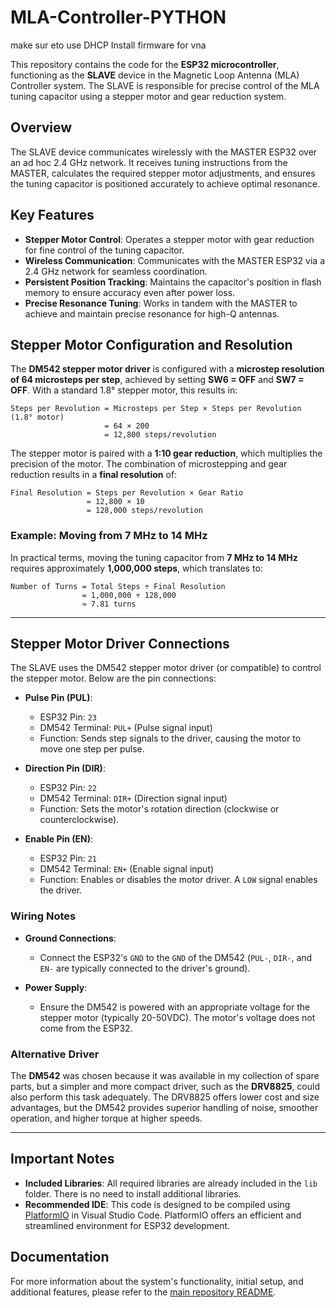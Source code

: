 
# MLA-Controller-PYTHON



make sur eto use DHCP
Install firmware for vna










This repository contains the code for the **ESP32 microcontroller**, functioning as the **SLAVE** device in the Magnetic Loop Antenna (MLA) Controller system. The SLAVE is responsible for precise control of the MLA tuning capacitor using a stepper motor and gear reduction system.

## Overview

The SLAVE device communicates wirelessly with the MASTER ESP32 over an ad hoc 2.4 GHz network. It receives tuning instructions from the MASTER, calculates the required stepper motor adjustments, and ensures the tuning capacitor is positioned accurately to achieve optimal resonance.

## Key Features

- **Stepper Motor Control**: Operates a stepper motor with gear reduction for fine control of the tuning capacitor.
- **Wireless Communication**: Communicates with the MASTER ESP32 via a 2.4 GHz network for seamless coordination.
- **Persistent Position Tracking**: Maintains the capacitor's position in flash memory to ensure accuracy even after power loss.
- **Precise Resonance Tuning**: Works in tandem with the MASTER to achieve and maintain precise resonance for high-Q antennas.

## Stepper Motor Configuration and Resolution

The **DM542 stepper motor driver** is configured with a **microstep resolution of 64 microsteps per step**, achieved by setting **SW6 = OFF** and **SW7 = OFF**. With a standard 1.8° stepper motor, this results in:

```
Steps per Revolution = Microsteps per Step × Steps per Revolution (1.8° motor)
                     = 64 × 200
                     = 12,800 steps/revolution
```

The stepper motor is paired with a **1:10 gear reduction**, which multiplies the precision of the motor. The combination of microstepping and gear reduction results in a **final resolution** of:

```
Final Resolution = Steps per Revolution × Gear Ratio
                 = 12,800 × 10
                 = 128,000 steps/revolution
```

### Example: Moving from 7 MHz to 14 MHz

In practical terms, moving the tuning capacitor from **7 MHz to 14 MHz** requires approximately **1,000,000 steps**, which translates to:

```
Number of Turns = Total Steps ÷ Final Resolution
                = 1,000,000 ÷ 128,000
                ≈ 7.81 turns
```

---

## Stepper Motor Driver Connections

The SLAVE uses the DM542 stepper motor driver (or compatible) to control the stepper motor. Below are the pin connections:

- **Pulse Pin (PUL)**:
  - ESP32 Pin: `23`
  - DM542 Terminal: `PUL+` (Pulse signal input)
  - Function: Sends step signals to the driver, causing the motor to move one step per pulse.

- **Direction Pin (DIR)**:
  - ESP32 Pin: `22`
  - DM542 Terminal: `DIR+` (Direction signal input)
  - Function: Sets the motor's rotation direction (clockwise or counterclockwise).

- **Enable Pin (EN)**:
  - ESP32 Pin: `21`
  - DM542 Terminal: `EN+` (Enable signal input)
  - Function: Enables or disables the motor driver. A `LOW` signal enables the driver.

### Wiring Notes

- **Ground Connections**:
  - Connect the ESP32's `GND` to the `GND` of the DM542 (`PUL-`, `DIR-`, and `EN-` are typically connected to the driver's ground).

- **Power Supply**:
  - Ensure the DM542 is powered with an appropriate voltage for the stepper motor (typically 20-50VDC). The motor's voltage does not come from the ESP32.

### Alternative Driver

The **DM542** was chosen because it was available in my collection of spare parts, but a simpler and more compact driver, such as the **DRV8825**, could also perform this task adequately. The DRV8825 offers lower cost and size advantages, but the DM542 provides superior handling of noise, smoother operation, and higher torque at higher speeds.

---

## Important Notes

- **Included Libraries**: All required libraries are already included in the `lib` folder. There is no need to install additional libraries.
- **Recommended IDE**: This code is designed to be compiled using [PlatformIO](https://platformio.org/) in Visual Studio Code. PlatformIO offers an efficient and streamlined environment for ESP32 development.

## Documentation

For more information about the system's functionality, initial setup, and additional features, please refer to the [main repository README](https://github.com/HB9IIU/Magnetic-Loop-Antenna-Controller/tree/main).
